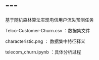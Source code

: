 # ---
基于随机森林算法实现电信用户流失预测任务

Telco-Customer-Churn.csv ：数据集文件

characteristic.png ： 数据集中特征释义

telecom_churn.ipynb ：具体分析过程

